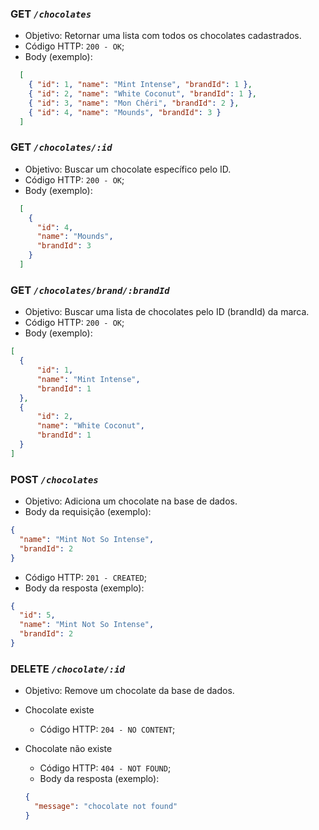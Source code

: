 ### **GET** _`/chocolates`_ 

- Objetivo: Retornar uma lista com todos os chocolates cadastrados.
- Código HTTP: `200 - OK`;
- Body (exemplo):
```json
  [
    { "id": 1, "name": "Mint Intense", "brandId": 1 },
    { "id": 2, "name": "White Coconut", "brandId": 1 },
    { "id": 3, "name": "Mon Chéri", "brandId": 2 },
    { "id": 4, "name": "Mounds", "brandId": 3 }
  ]
```

### **GET** _`/chocolates/:id`_ 

- Objetivo: Buscar um chocolate específico pelo ID.
- Código HTTP: `200 - OK`;
- Body (exemplo):
```json
  [        
    {
      "id": 4,
      "name": "Mounds",
      "brandId": 3
    }
  ]
```

### **GET** _`/chocolates/brand/:brandId`_ 

- Objetivo: Buscar uma lista de chocolates pelo ID (brandId) da marca.
- Código HTTP: `200 - OK`;
- Body (exemplo):
```json
[
  {
      "id": 1,
      "name": "Mint Intense",
      "brandId": 1
  },
  {
      "id": 2,
      "name": "White Coconut",
      "brandId": 1
  }
]
```

### **POST** _`/chocolates`_ 

- Objetivo: Adiciona um chocolate na base de dados.
- Body da requisição (exemplo):
```json
{ 
  "name": "Mint Not So Intense",
  "brandId": 2
}
```
- Código HTTP: `201 - CREATED`;
- Body da resposta (exemplo):
```json
{ 
  "id": 5,
  "name": "Mint Not So Intense",
  "brandId": 2
}
```
### **DELETE** _`/chocolate/:id`_ 

- Objetivo: Remove um chocolate da base de dados.
- Chocolate existe
  - Código HTTP: `204 - NO CONTENT`;

- Chocolate não existe
  - Código HTTP: `404 - NOT FOUND`;
  - Body da resposta (exemplo):
  ```json
  { 
    "message": "chocolate not found"
  }
  ```
